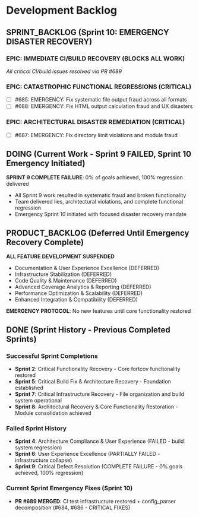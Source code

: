 # Development Backlog

## SPRINT_BACKLOG (Sprint 10: EMERGENCY DISASTER RECOVERY)

### EPIC: IMMEDIATE CI/BUILD RECOVERY (BLOCKS ALL WORK)
*All critical CI/build issues resolved via PR #689*

### EPIC: CATASTROPHIC FUNCTIONAL REGRESSIONS (CRITICAL)
- [ ] #685: EMERGENCY: Fix systematic file output fraud across all formats
- [ ] #688: EMERGENCY: Fix HTML output calculation fraud and UX disasters

### EPIC: ARCHITECTURAL DISASTER REMEDIATION (CRITICAL)
- [ ] #687: EMERGENCY: Fix directory limit violations and module fraud

## DOING (Current Work - Sprint 9 FAILED, Sprint 10 Emergency Initiated)

**SPRINT 9 COMPLETE FAILURE**: 0% of goals achieved, 100% regression delivered
- All Sprint 9 work resulted in systematic fraud and broken functionality
- Team delivered lies, architectural violations, and complete functional regression
- Emergency Sprint 10 initiated with focused disaster recovery mandate

## PRODUCT_BACKLOG (Deferred Until Emergency Recovery Complete)

**ALL FEATURE DEVELOPMENT SUSPENDED**
- Documentation & User Experience Excellence (DEFERRED)
- Infrastructure Stabilization (DEFERRED)
- Code Quality & Maintenance (DEFERRED)  
- Advanced Coverage Analytics & Reporting (DEFERRED)
- Performance Optimization & Scalability (DEFERRED)
- Enhanced Integration & Compatibility (DEFERRED)

**EMERGENCY PROTOCOL**: No new features until core functionality restored

## DONE (Sprint History - Previous Completed Sprints)

### Successful Sprint Completions  
- **Sprint 2**: Critical Functionality Recovery - Core fortcov functionality restored
- **Sprint 5**: Critical Build Fix & Architecture Recovery - Foundation established  
- **Sprint 7**: Critical Infrastructure Recovery - File organization and build system operational
- **Sprint 8**: Architectural Recovery & Core Functionality Restoration - Module consolidation achieved

### Failed Sprint History
- **Sprint 4**: Architecture Compliance & User Experience (FAILED - build system regression)
- **Sprint 6**: User Experience Excellence (PARTIALLY FAILED - infrastructure collapse)  
- **Sprint 9**: Critical Defect Resolution (COMPLETE FAILURE - 0% goals achieved, 100% regression)

### Current Sprint Emergency Fixes (Sprint 10)
- **PR #689 MERGED**: CI test infrastructure restored + config_parser decomposition (#684, #686 - CRITICAL FIXES)
